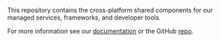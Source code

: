 ﻿This repository contains the cross-platform shared components for our managed services, frameworks, and developer tools.

For more information see our [documentation](https://docs.perpetualintelligence.com/articles/protocols/intro.html) or the GitHub [repo](https://github.com/perpetualintelligence/protocols).
